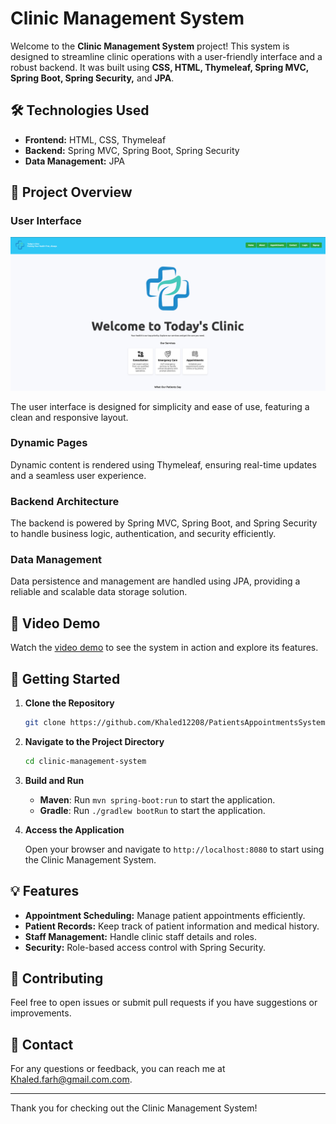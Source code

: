 # Clinic Management System

Welcome to the **Clinic Management System** project! This system is designed to streamline clinic operations with a user-friendly interface and a robust backend. It was built using **CSS, HTML, Thymeleaf, Spring MVC, Spring Boot, Spring Security,** and **JPA**.

## 🛠️ Technologies Used

- **Frontend:** HTML, CSS, Thymeleaf
- **Backend:** Spring MVC, Spring Boot, Spring Security
- **Data Management:** JPA

## 📸 Project Overview

### User Interface

![UI Screenshot](UI.png)

The user interface is designed for simplicity and ease of use, featuring a clean and responsive layout.

### Dynamic Pages

Dynamic content is rendered using Thymeleaf, ensuring real-time updates and a seamless user experience.

### Backend Architecture

The backend is powered by Spring MVC, Spring Boot, and Spring Security to handle business logic, authentication, and security efficiently.

### Data Management

Data persistence and management are handled using JPA, providing a reliable and scalable data storage solution.

## 🎥 Video Demo

Watch the [video demo](demo.mp4) to see the system in action and explore its features.

## 🚀 Getting Started

1. **Clone the Repository**

    ```bash
    git clone https://github.com/Khaled12208/PatientsAppointmentsSystem.git
    ```

2. **Navigate to the Project Directory**

    ```bash
    cd clinic-management-system
    ```

3. **Build and Run**

    - **Maven**: Run `mvn spring-boot:run` to start the application.
    - **Gradle**: Run `./gradlew bootRun` to start the application.

4. **Access the Application**

   Open your browser and navigate to `http://localhost:8080` to start using the Clinic Management System.

## 💡 Features

- **Appointment Scheduling:** Manage patient appointments efficiently.
- **Patient Records:** Keep track of patient information and medical history.
- **Staff Management:** Handle clinic staff details and roles.
- **Security:** Role-based access control with Spring Security.

## 🤝 Contributing

Feel free to open issues or submit pull requests if you have suggestions or improvements.

## 📧 Contact

For any questions or feedback, you can reach me at [Khaled.farh@gmail.com.com](mailto:khaled.farh@gmail.com).

---

Thank you for checking out the Clinic Management System!

